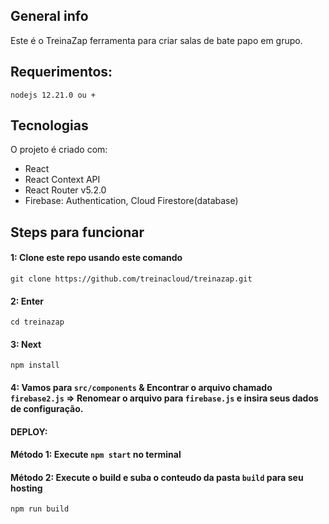 
## General info
Este é o TreinaZap ferramenta para criar salas de bate papo em grupo.

## Requerimentos:

`nodejs 12.21.0 ou +`


## Tecnologias
O projeto é criado com:
* React
* React Context API
* React Router v5.2.0
* Firebase: Authentication, Cloud Firestore(database)

## Steps para funcionar
#### 1: Clone este repo usando este comando 
`git clone https://github.com/treinacloud/treinazap.git`

#### 2: Enter 
`cd treinazap`

#### 3: Next
`npm install`

#### 4: Vamos para `src/components` & Encontrar o arquivo chamado `firebase2.js` => Renomear o arquivo para `firebase.js` e insira seus dados de configuração.

#### DEPLOY:


#### Método 1: Execute `npm start` no terminal


#### Método 2: Execute o build e suba o conteudo da pasta `build` para seu hosting
`npm run build`


